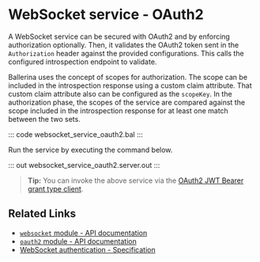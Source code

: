 # WebSocket service - OAuth2

A WebSocket service can be secured with OAuth2 and by enforcing authorization optionally. Then, it validates the OAuth2 token sent in the `Authorization` header against the provided configurations. This calls the configured introspection endpoint to validate.

Ballerina uses the concept of scopes for authorization. The scope can be included in the introspection response using a custom claim attribute. That custom claim attribute also can be configured as the `scopeKey`. In the authorization phase, the scopes of the service are compared against the scope included in the introspection response for at least one match between the two sets.

::: code websocket_service_oauth2.bal :::

Run the service by executing the command below.

::: out websocket_service_oauth2.server.out :::

>**Tip:** You can invoke the above service via the [OAuth2 JWT Bearer grant type client](/learn/by-example/websocket-client-oauth2-jwt-bearer-grant-type).

## Related Links
- [`websocket` module - API documentation](https://lib.ballerina.io/ballerina/websocket/latest)
- [`oauth2` module - API documentation](https://lib.ballerina.io/ballerina/oauth2/latest/)
- [WebSocket authentication - Specification](/spec/websocket/#52-authentication-and-authorization)
